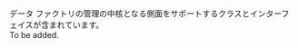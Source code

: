 <Namespace Name="Microsoft.Azure.Management.DataFactories.Core">
  <Docs>
    <summary>データ ファクトリの管理の中核となる側面をサポートするクラスとインターフェイスが含まれています。</summary> 
    <remarks>To be added.</remarks>
  </Docs>
</Namespace>
